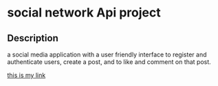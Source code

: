 # social network Api project

## Description
a social media application with a user friendly interface to register and
authenticate users, create a post, and to like and comment on that post.


[this is my link](localhost:3200/api-docs/)
